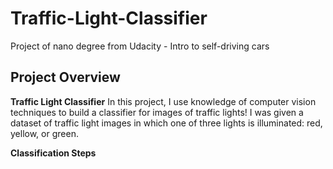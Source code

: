 # Traffic-Light-Classifier
Project of nano degree from Udacity - Intro to self-driving cars

## Project Overview
**Traffic Light Classifier**
In this project, I use knowledge of computer vision techniques to build a classifier for images of traffic lights! I was given a dataset of traffic light images in which one of three lights is illuminated: red, yellow, or green.

**Classification Steps**
